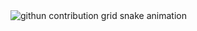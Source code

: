 <picture>
  <source media="(prefers-color-scheme: dark)" srcest="https://raw.githubsercontent.com/XiaMuqingyuan/XiaMuqingyuan/output/github-contribution-grid-snake-dark.svg">
  <source media="(prefers-color-scheme: light)" srcest="https://raw.githubsercontent.com/XiaMuqingyuan/XiaMuqingyuan/output/github-contribution-grid-snake.svg">
  <img alt="githun contribution grid snake animation" src="https://raw.githubsercontent.com/XiaMuqingyuan/XiaMuqingyuan/output/github-contribution-grid-snake.svg">
</picture>
